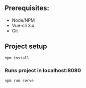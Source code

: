 
## Prerequisites:

- Node/NPM
- Vue-cli 3.x
- Git

## Project setup
```
npm install
```

### Runs project in localhost:8080
```
npm run serve
```
